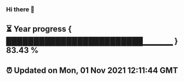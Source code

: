 ### Hi there 👋
⏳ Year progress { █████████████████████████▁▁▁▁▁ } 83.43 %
---
⏰ Updated on Mon, 01 Nov 2021 12:11:44 GMT
---
